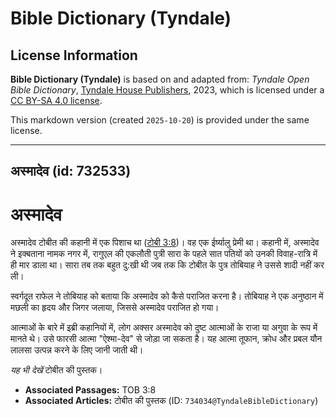 # Bible Dictionary (Tyndale)

## License Information

**Bible Dictionary (Tyndale)** is based on and adapted from: _Tyndale Open Bible Dictionary_, [Tyndale House Publishers](https://tyndaleopenresources.com/), 2023, which is licensed under a [CC BY-SA 4.0 license](https://creativecommons.org/licenses/by-sa/4.0/legalcode.en).

This markdown version (created `2025-10-20`) is provided under the same license.



--------------------------------

## अस्मादेव (id: 732533)

अस्मादेव
========

अस्मादेव टोबीत की कहानी में एक पिशाच था ([टोबी 3:8](https://ref.ly/Tob3:8))। वह एक ईर्ष्यालु प्रेमी था। कहानी में, अस्मादेव ने इक्बताना नामक नगर में, रागुएल की एकलौती पुत्री सारा के पहले सात पतियों को उनकी विवाह\-रात्रि में ही मार डाला था। सारा तब तक बहुत दु:खी थी जब तक कि टोबीत के पुत्र तोबियाह ने उससे शादी नहीं कर ली।

स्वर्गदूत राफेल ने तोबियाह को बताया कि अस्मादेव को कैसे पराजित करना है। तोबियाह ने एक अनुष्ठान में मछली का हृदय और जिगर जलाया, जिससे अस्मादेव पराजित हो गया।

आत्माओं के बारे में इब्री कहानियों में, लोग अक्सर अस्मादेव को दुष्ट आत्माओं के राजा या अगुवा के रूप में मानते थे। उसे फारसी आत्मा "ऐश्मा\-देव" से जोड़ा जा सकता है। यह आत्मा तूफान, क्रोध और प्रबल यौन लालसा उत्पन्न करने के लिए जानी जाती थी।

*यह भी देखें* टोबीत की पुस्तक।

* **Associated Passages:** TOB 3:8
* **Associated Articles:** टोबीत की पुस्तक (ID: `734034@TyndaleBibleDictionary`)

